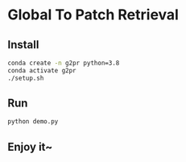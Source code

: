 # Global To Patch Retrieval

## Install

```bash
conda create -n g2pr python=3.8
conda activate g2pr
./setup.sh
```

## Run

```bash
python demo.py
```

## Enjoy it~


